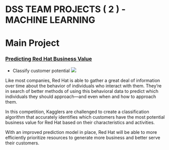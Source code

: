 # DSS TEAM PROJECTS ( 2 ) - MACHINE LEARNING

# Main Project
### [Predicting Red Hat Business Value](https://www.kaggle.com/c/predicting-red-hat-business-value)
- Classify customer potential
![](https://kaggle2.blob.core.windows.net/competitions/kaggle/5261/media/kaggle-image_072516_1269x351.jpg)

Like most companies, Red Hat is able to gather a great deal of information over time about the behavior of individuals who interact with them. They’re in search of better methods of using this behavioral data to predict which individuals they should approach—and even when and how to approach them.

In this competition, Kagglers are challenged to create a classification algorithm that accurately identifies which customers have the most potential business value for Red Hat based on their characteristics and activities.

With an improved prediction model in place, Red Hat will be able to more efficiently prioritize resources to generate more business and better serve their customers.
